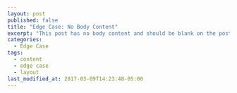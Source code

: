 ```yaml
---
layout: post
published: false
title: "Edge Case: No Body Content"
excerpt: "This post has no body content and should be blank on the post's page."
categories:
  - Edge Case
tags:
  - content
  - edge case
  - layout
last_modified_at: 2017-03-09T14:23:48-05:00
---
```

